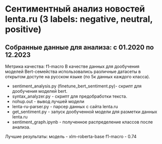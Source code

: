 # Сентиментный анализ новостей lenta.ru (3 labels: negative, neutral, positive)
## Собранные данные для анализа: с 01.2020 по 12.2023
Метрика качества: f1-macro
В качестве данных для дообучения моделей Bert-семейства использовались различные датасеты в открытом доступе на русском языке (по 5к данных каждого класса).

- sentiment_analysis.py (finetune_bert_sentiment.py)- скрипт для дообучения моделей bert.
- syntax_analyzer.py - скрипт для предобработки текста.
- nohup.out - вывод лучшей модели
- lenta-ru-parser.py - парсер данных с сайта lenta.ru
- get_sentiment.py - запуск дообученной модели для разметки данных lenta.ru
- sentiment_graph.ipynb - полученное распределение классов после анализа.

Лучшие результаты:
модель - xlm-roberta-base
f1-macro - 0.74
